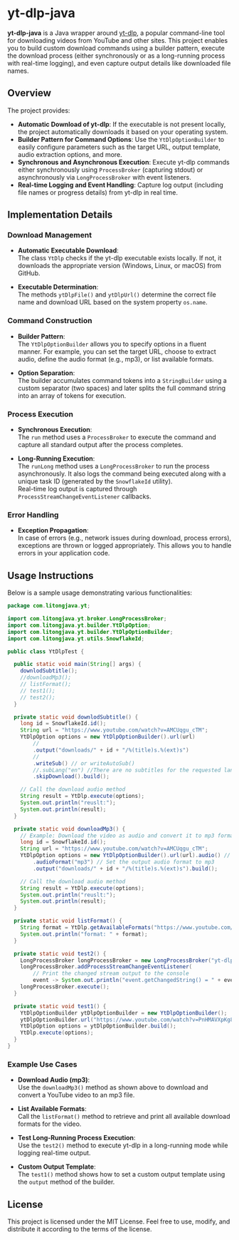 # yt-dlp-java

**yt-dlp-java** is a Java wrapper around [yt-dlp](https://github.com/yt-dlp/yt-dlp), a popular command-line tool for downloading videos from YouTube and other sites. This project enables you to build custom download commands using a builder pattern, execute the download process (either synchronously or as a long-running process with real-time logging), and even capture output details like downloaded file names.

## Overview

The project provides:

- **Automatic Download of yt-dlp**: If the executable is not present locally, the project automatically downloads it based on your operating system.
- **Builder Pattern for Command Options**: Use the `YtDlpOptionBuilder` to easily configure parameters such as the target URL, output template, audio extraction options, and more.
- **Synchronous and Asynchronous Execution**: Execute yt-dlp commands either synchronously using `ProcessBroker` (capturing stdout) or asynchronously via `LongProcessBroker` with event listeners.
- **Real-time Logging and Event Handling**: Capture log output (including file names or progress details) from yt-dlp in real time.

## Implementation Details

### Download Management

- **Automatic Executable Download**:  
  The class `YtDlp` checks if the yt-dlp executable exists locally. If not, it downloads the appropriate version (Windows, Linux, or macOS) from GitHub.
  
- **Executable Determination**:  
  The methods `ytDlpFile()` and `ytDlpUrl()` determine the correct file name and download URL based on the system property `os.name`.

### Command Construction

- **Builder Pattern**:  
  The `YtDlpOptionBuilder` allows you to specify options in a fluent manner. For example, you can set the target URL, choose to extract audio, define the audio format (e.g., mp3), or list available formats.

- **Option Separation**:  
  The builder accumulates command tokens into a `StringBuilder` using a custom separator (two spaces) and later splits the full command string into an array of tokens for execution.

### Process Execution

- **Synchronous Execution**:  
  The `run` method uses a `ProcessBroker` to execute the command and capture all standard output after the process completes.
  
- **Long-Running Execution**:  
  The `runLong` method uses a `LongProcessBroker` to run the process asynchronously. It also logs the command being executed along with a unique task ID (generated by the `SnowflakeId` utility).  
  Real-time log output is captured through `ProcessStreamChangeEventListener` callbacks.

### Error Handling

- **Exception Propagation**:  
  In case of errors (e.g., network issues during download, process errors), exceptions are thrown or logged appropriately. This allows you to handle errors in your application code.

## Usage Instructions

Below is a sample usage demonstrating various functionalities:

```java
package com.litongjava.yt;

import com.litongjava.yt.broker.LongProcessBroker;
import com.litongjava.yt.builder.YtDlpOption;
import com.litongjava.yt.builder.YtDlpOptionBuilder;
import com.litongjava.yt.utils.SnowflakeId;

public class YtDlpTest {

  public static void main(String[] args) {
    downlodSubtitle();
    //downloadMp3();
    // listFormat();
    // test1();
    // test2();
  }

  private static void downlodSubtitle() {
    long id = SnowflakeId.id();
    String url = "https://www.youtube.com/watch?v=AMCUqgu_cTM";
    YtDlpOption options = new YtDlpOptionBuilder().url(url)
        //
        .output("downloads/" + id + "/%(title)s.%(ext)s")
        //
        .writeSub() // or writeAutoSub()
        //.subLang("en") //There are no subtitles for the requested languages
        .skipDownload().build();

    // Call the download audio method
    String result = YtDlp.execute(options);
    System.out.println("reuslt:");
    System.out.println(result);
  }

  private static void downloadMp3() {
    // Example: Download the video as audio and convert it to mp3 format
    long id = SnowflakeId.id();
    String url = "https://www.youtube.com/watch?v=AMCUqgu_cTM";
    YtDlpOption options = new YtDlpOptionBuilder().url(url).audio() // Enable audio extraction
        .audioFormat("mp3") // Set the output audio format to mp3
        .output("downloads/" + id + "/%(title)s.%(ext)s").build();

    // Call the download audio method
    String result = YtDlp.execute(options);
    System.out.println("reuslt:");
    System.out.println(result);
  }

  private static void listFormat() {
    String format = YtDlp.getAvailableFormats("https://www.youtube.com/watch?v=PnHMAVXpKg8");
    System.out.println("format: " + format);
  }

  private static void test2() {
    LongProcessBroker longProcessBroker = new LongProcessBroker("yt-dlp.exe", "https://www.youtube.com/watch?v=PnHMAVXpKg8");
    longProcessBroker.addProcessStreamChangeEventListener(
        // Print the changed stream output to the console
        event -> System.out.println("event.getChangedString() = " + event.getChangedString()));
    longProcessBroker.execute();
  }

  private static void test1() {
    YtDlpOptionBuilder ytDlpOptionBuilder = new YtDlpOptionBuilder();
    ytDlpOptionBuilder.url("https://www.youtube.com/watch?v=PnHMAVXpKg8").output("%(title)s.%(ext)s");
    YtDlpOption options = ytDlpOptionBuilder.build();
    YtDlp.execute(options);
  }
}
```

### Example Use Cases

- **Download Audio (mp3)**:  
  Use the `downloadMp3()` method as shown above to download and convert a YouTube video to an mp3 file.

- **List Available Formats**:  
  Call the `listFormat()` method to retrieve and print all available download formats for the video.

- **Test Long-Running Process Execution**:  
  Use the `test2()` method to execute yt-dlp in a long-running mode while logging real-time output.

- **Custom Output Template**:  
  The `test1()` method shows how to set a custom output template using the `output` method of the builder.

## License

This project is licensed under the MIT License. Feel free to use, modify, and distribute it according to the terms of the license.